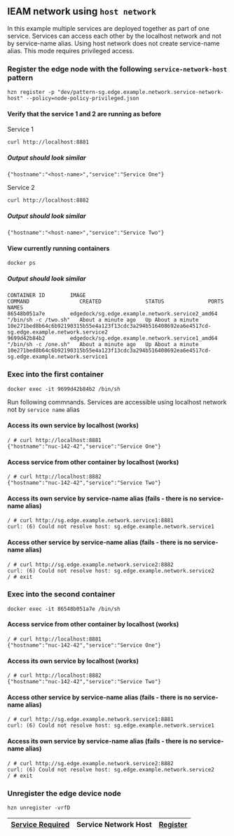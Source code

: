 ## IEAM network using `host network`

In this example multiple services are deployed together as part of one service. Services can access each other by the localhost network and not by service-name alias. Using host network does not create service-name alias. This mode requires privileged access.

### Register the edge node with the following `service-network-host` pattern
```
hzn register -p "dev/pattern-sg.edge.example.network.service-network-host" --policy=node-policy-privileged.json
```
#### Verify that the service 1 and 2 are running as before
Service 1
```
curl http://localhost:8881
```
##### Output should look similar
```
{"hostname":"<host-name>","service":"Service One"}
```
Service 2
```
curl http://localhost:8882
```
##### Output should look similar
```
{"hostname":"<host-name>","service":"Service Two"}
```

#### View currently running containers
```
docker ps
```
##### Output should look similar
```
CONTAINER ID        IMAGE                                             COMMAND                CREATED              STATUS              PORTS               NAMES
86548b051a7e        edgedock/sg.edge.example.network.service2_amd64   "/bin/sh -c /two.sh"   About a minute ago   Up About a minute                       10e271bed8b64c6b92190315b55e4a123f13cdc3a294b516408692ea6e4517cd-sg.edge.example.network.service2
9699d42b84b2        edgedock/sg.edge.example.network.service1_amd64   "/bin/sh -c /one.sh"   About a minute ago   Up About a minute                       10e271bed8b64c6b92190315b55e4a123f13cdc3a294b516408692ea6e4517cd-sg.edge.example.network.service1
```

### Exec into the first container
```
docker exec -it 9699d42b84b2 /bin/sh
```

Run following commnands. Services are accessible using localhost network not by `service name` alias
#### Access its own service by localhost (works)
```
/ # curl http://localhost:8881
{"hostname":"nuc-142-42","service":"Service One"}
```
#### Access service from other container by localhost (works)
```
/ # curl http://localhost:8882
{"hostname":"nuc-142-42","service":"Service Two"}
```
#### Access its own service by service-name alias (fails - there is no service-name alias)
```
/ # curl http://sg.edge.example.network.service1:8881
curl: (6) Could not resolve host: sg.edge.example.network.service1
```
#### Access other service by service-name alias (fails - there is no service-name alias)
```
/ # curl http://sg.edge.example.network.service2:8882
curl: (6) Could not resolve host: sg.edge.example.network.service2
/ # exit
```
### Exec into the second container
```
docker exec -it 86548b051a7e /bin/sh
```
#### Access service from other container by localhost (works)
```
/ # curl http://localhost:8881
{"hostname":"nuc-142-42","service":"Service One"}
```
#### Access its own service by localhost (works)
```
/ # curl http://localhost:8882
{"hostname":"nuc-142-42","service":"Service Two"}
```
#### Access other service by service-name alias (fails - there is no service-name alias)
```
/ # curl http://sg.edge.example.network.service1:8881
curl: (6) Could not resolve host: sg.edge.example.network.service1
```
#### Access its own service by service-name alias (fails - there is no service-name alias)
```
/ # curl http://sg.edge.example.network.service2:8882
curl: (6) Could not resolve host: sg.edge.example.network.service2
/ # exit
```
### Unregister the edge device node
```
hzn unregister -vrfD
```

|[Service Required](https://github.com/edgedock/example/tree/master/network/register/04-service-required) | **Service Network Host** | [Register](https://github.com/edgedock/example/tree/master/network/register)  |
|:--|:-:|--:|
